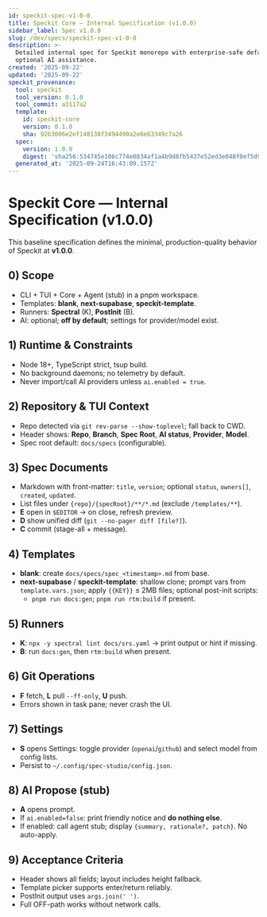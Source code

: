 ```yaml
---
id: speckit-spec-v1-0-0
title: Speckit Core — Internal Specification (v1.0.0)
sidebar_label: Spec v1.0.0
slug: /dev/specs/speckit-spec-v1-0-0
description: >-
  Detailed internal spec for Speckit monorepo with enterprise-safe defaults and
  optional AI assistance.
created: '2025-09-22'
updated: '2025-09-22'
speckit_provenance:
  tool: speckit
  tool_version: 0.1.0
  tool_commit: a3117a2
  template:
    id: speckit-core
    version: 0.1.0
    sha: 92b3006e2ef148138f3494490a2e6e63349c7a26
  spec:
    version: 1.0.0
    digest: 'sha256:534745e106c774e0834af1a4b9d8fb5437e52ed3e048f0ef5d95667b88284af8'
  generated_at: '2025-09-24T16:43:09.157Z'
---
```


# Speckit Core — Internal Specification (v1.0.0)

This baseline specification defines the minimal, production-quality behavior of Speckit at **v1.0.0**.

## 0) Scope
- CLI + TUI + Core + Agent (stub) in a pnpm workspace.
- Templates: **blank**, **next-supabase**, **speckit-template**.
- Runners: **Spectral** (K), **PostInit** (B).
- AI: optional; **off by default**; settings for provider/model exist.

## 1) Runtime & Constraints
- Node 18+, TypeScript strict, tsup build.
- No background daemons; no telemetry by default.
- Never import/call AI providers unless `ai.enabled = true`.

## 2) Repository & TUI Context
- Repo detected via `git rev-parse --show-toplevel`; fall back to CWD.
- Header shows: **Repo**, **Branch**, **Spec Root**, **AI status**, **Provider**, **Model**.
- Spec root default: `docs/specs` (configurable).

## 3) Spec Documents
- Markdown with front-matter: `title`, `version`; optional `status`, `owners[]`, `created`, `updated`.
- List files under `{repo}/{specRoot}/**/*.md` (exclude `/templates/**`).
- **E** open in `$EDITOR` → on close, refresh preview.
- **D** show unified diff (`git --no-pager diff [file?]`).
- **C** commit (stage-all + message).

## 4) Templates
- **blank**: create `docs/specs/spec_<timestamp>.md` from base.
- **next-supabase** / **speckit-template**: shallow clone; prompt vars from `template.vars.json`; apply `{{KEY}}` ≤ 2MB files; optional post-init scripts:
  - `pnpm run docs:gen`; `pnpm run rtm:build` if present.

## 5) Runners
- **K**: `npx -y spectral lint docs/srs.yaml` → print output or hint if missing.
- **B**: run `docs:gen`, then `rtm:build` when present.

## 6) Git Operations
- **F** fetch, **L** pull `--ff-only`, **U** push.
- Errors shown in task pane; never crash the UI.

## 7) Settings
- **S** opens Settings: toggle provider (`openai`/`github`) and select model from config lists.
- Persist to `~/.config/spec-studio/config.json`.

## 8) AI Propose (stub)
- **A** opens prompt.
- If `ai.enabled=false`: print friendly notice and **do nothing else**.
- If enabled: call agent stub; display `{summary, rationale?, patch}`. No auto-apply.

## 9) Acceptance Criteria
- Header shows all fields; layout includes height fallback.
- Template picker supports enter/return reliably.
- PostInit output uses `args.join(' ')`.
- Full OFF-path works without network calls.

